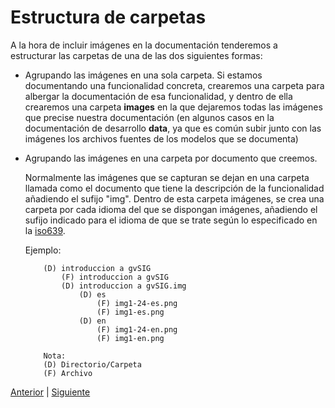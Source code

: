# Estructura de carpetas

[iso639]: https://es.wikipedia.org/wiki/ISO_639-1


A la hora de incluir imágenes en la documentación tenderemos a estructurar las carpetas
de una de las dos siguientes formas:

* Agrupando las imágenes en una sola carpeta. Si estamos documentando una funcionalidad
  concreta, crearemos una carpeta para albergar la documentación de esa funcionalidad,
  y dentro de ella crearemos una carpeta **images** en la que dejaremos todas las
  imágenes que precise nuestra documentación (en algunos casos en la documentación
  de desarrollo **data**, ya que es común subir junto con las imágenes los archivos 
  fuentes de los modelos que se documenta) 


* Agrupando las imágenes en una carpeta por documento que creemos. 

  Normalmente las imágenes que se capturan se dejan en una carpeta 
  llamada como el documento que tiene la descripción de la funcionalidad 
  añadiendo el sufijo "img". Dentro de esta carpeta imágenes, se crea 
  una carpeta por cada idioma del que se dispongan imágenes, añadiendo 
  el sufijo indicado para el idioma de que se trate según lo especificado 
  en la [iso639][iso639].

  Ejemplo:

  ~~~
      (D) introduccion a gvSIG
          (F) introduccion a gvSIG
          (D) introduccion a gvSIG.img
              (D) es
                  (F) img1-24-es.png 
                  (F) img1-es.png 
              (D) en
                  (F) img1-24-en.png 
                  (F) img1-en.png 
      
      Nota: 
      (D) Directorio/Carpeta
      (F) Archivo
  ~~~


[Anterior](introduccion.md) | [Siguiente](nombrado.md)
